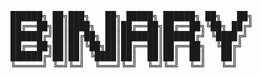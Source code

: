 <pre>

██████╗ ██╗███╗   ██╗ █████╗ ██████╗ ██╗   ██╗
██╔══██╗██║████╗  ██║██╔══██╗██╔══██╗╚██╗ ██╔╝
██████╔╝██║██╔██╗ ██║███████║██████╔╝ ╚████╔╝ 
██╔══██╗██║██║╚██╗██║██╔══██║██╔══██╗  ╚██╔╝  
██████╔╝██║██║ ╚████║██║  ██║██║  ██║   ██║   
╚═════╝ ╚═╝╚═╝  ╚═══╝╚═╝  ╚═╝╚═╝  ╚═╝   ╚═╝   
                                              

</pre>

<!---
Schwar2/Schwar2 is a ✨ special ✨ repository because its `README.md` (this file) appears on your GitHub profile.
You can click the Preview link to take a look at your changes.
--->
